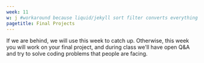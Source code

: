 ```yaml
---
week: 11
w: j #workaround because liquid/jekyll sort filter converts everything to strings
pagetitle: Final Projects
---
```


If we are behind, we will use this week to catch up. Otherwise, this week you will work on your final project, and during class we'll have open Q&A and try to solve coding problems that people are facing.

